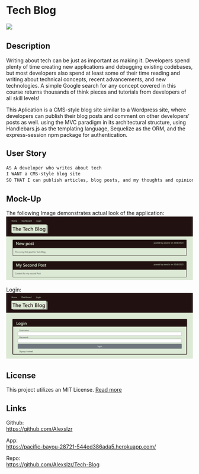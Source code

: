 # Tech Blog

<img src="https://img.shields.io/badge/License-MIT-blue"></img>

## Description

Writing about tech can be just as important as making it. Developers spend plenty of time creating new applications and debugging existing codebases, but most developers also spend at least some of their time reading and writing about technical concepts, recent advancements, and new technologies. A simple Google search for any concept covered in this course returns thousands of think pieces and tutorials from developers of all skill levels!

This Aplication is a CMS-style blog site similar to a Wordpress site, where developers can publish their blog posts and comment on other developers’ posts as well. using the MVC paradigm in its architectural structure, using Handlebars.js as the templating language, Sequelize as the ORM, and the express-session npm package for authentication.

## User Story

```md
AS A developer who writes about tech
I WANT a CMS-style blog site
SO THAT I can publish articles, blog posts, and my thoughts and opinions
```

## Mock-Up

The following Image demonstrates actual look of the application:
![Demonstrating image](./Assets/techblog.png) 

Login:
![Demonstrating image](./Assets/login.png) 

## License

This project utilizes an MIT License. [Read more](https://choosealicense.com/licenses/mit/)


## Links

Github: <br> https://github.com/Alexslzr

App: <br> https://pacific-bayou-28721-544ed386ada5.herokuapp.com/

Repo: <br> https://github.com/Alexslzr/Tech-Blog

